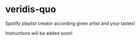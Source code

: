 # veridis-quo

Spotify playlist creator according given artist and your tastes!

Instructions will be added soon!
